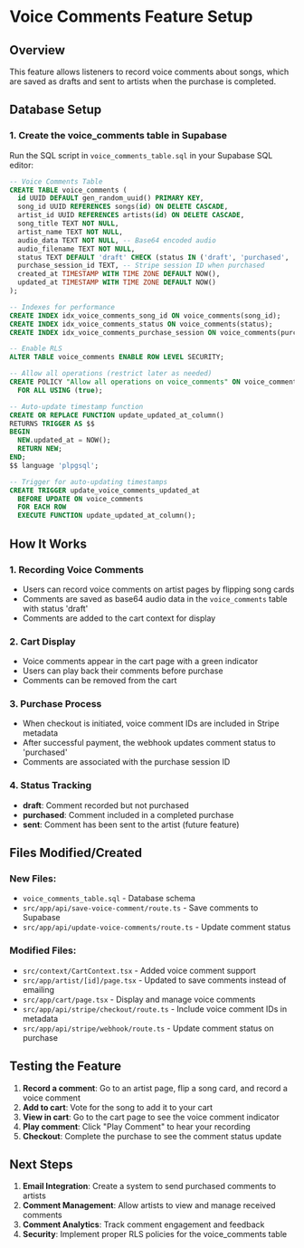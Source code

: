 # Voice Comments Feature Setup

## Overview
This feature allows listeners to record voice comments about songs, which are saved as drafts and sent to artists when the purchase is completed.

## Database Setup

### 1. Create the voice_comments table in Supabase
Run the SQL script in `voice_comments_table.sql` in your Supabase SQL editor:

```sql
-- Voice Comments Table
CREATE TABLE voice_comments (
  id UUID DEFAULT gen_random_uuid() PRIMARY KEY,
  song_id UUID REFERENCES songs(id) ON DELETE CASCADE,
  artist_id UUID REFERENCES artists(id) ON DELETE CASCADE,
  song_title TEXT NOT NULL,
  artist_name TEXT NOT NULL,
  audio_data TEXT NOT NULL, -- Base64 encoded audio
  audio_filename TEXT NOT NULL,
  status TEXT DEFAULT 'draft' CHECK (status IN ('draft', 'purchased', 'sent')),
  purchase_session_id TEXT, -- Stripe session ID when purchased
  created_at TIMESTAMP WITH TIME ZONE DEFAULT NOW(),
  updated_at TIMESTAMP WITH TIME ZONE DEFAULT NOW()
);

-- Indexes for performance
CREATE INDEX idx_voice_comments_song_id ON voice_comments(song_id);
CREATE INDEX idx_voice_comments_status ON voice_comments(status);
CREATE INDEX idx_voice_comments_purchase_session ON voice_comments(purchase_session_id);

-- Enable RLS
ALTER TABLE voice_comments ENABLE ROW LEVEL SECURITY;

-- Allow all operations (restrict later as needed)
CREATE POLICY "Allow all operations on voice_comments" ON voice_comments
  FOR ALL USING (true);

-- Auto-update timestamp function
CREATE OR REPLACE FUNCTION update_updated_at_column()
RETURNS TRIGGER AS $$
BEGIN
  NEW.updated_at = NOW();
  RETURN NEW;
END;
$$ language 'plpgsql';

-- Trigger for auto-updating timestamps
CREATE TRIGGER update_voice_comments_updated_at 
  BEFORE UPDATE ON voice_comments 
  FOR EACH ROW 
  EXECUTE FUNCTION update_updated_at_column();
```

## How It Works

### 1. Recording Voice Comments
- Users can record voice comments on artist pages by flipping song cards
- Comments are saved as base64 audio data in the `voice_comments` table with status 'draft'
- Comments are added to the cart context for display

### 2. Cart Display
- Voice comments appear in the cart page with a green indicator
- Users can play back their comments before purchase
- Comments can be removed from the cart

### 3. Purchase Process
- When checkout is initiated, voice comment IDs are included in Stripe metadata
- After successful payment, the webhook updates comment status to 'purchased'
- Comments are associated with the purchase session ID

### 4. Status Tracking
- **draft**: Comment recorded but not purchased
- **purchased**: Comment included in a completed purchase
- **sent**: Comment has been sent to the artist (future feature)

## Files Modified/Created

### New Files:
- `voice_comments_table.sql` - Database schema
- `src/app/api/save-voice-comment/route.ts` - Save comments to Supabase
- `src/app/api/update-voice-comments/route.ts` - Update comment status

### Modified Files:
- `src/context/CartContext.tsx` - Added voice comment support
- `src/app/artist/[id]/page.tsx` - Updated to save comments instead of emailing
- `src/app/cart/page.tsx` - Display and manage voice comments
- `src/app/api/stripe/checkout/route.ts` - Include voice comment IDs in metadata
- `src/app/api/stripe/webhook/route.ts` - Update comment status on purchase

## Testing the Feature

1. **Record a comment**: Go to an artist page, flip a song card, and record a voice comment
2. **Add to cart**: Vote for the song to add it to your cart
3. **View in cart**: Go to the cart page to see the voice comment indicator
4. **Play comment**: Click "Play Comment" to hear your recording
5. **Checkout**: Complete the purchase to see the comment status update

## Next Steps

1. **Email Integration**: Create a system to send purchased comments to artists
2. **Comment Management**: Allow artists to view and manage received comments
3. **Comment Analytics**: Track comment engagement and feedback
4. **Security**: Implement proper RLS policies for the voice_comments table 